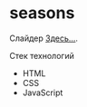 # seasons
Слайдер [Здесь...](https://dianaveselkina.github.io/seasons/). 

 
Стек технологий
* HTML
* CSS
* JavaScript




